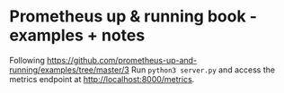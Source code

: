# Prometheus up & running book - examples + notes

Following <https://github.com/prometheus-up-and-running/examples/tree/master/3>
Run `python3 server.py` and access the metrics endpoint at <http://localhost:8000/metrics>.
